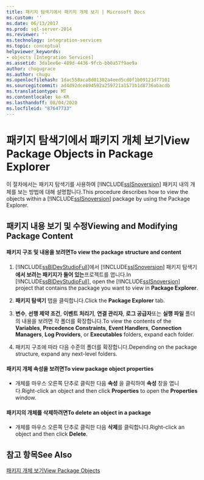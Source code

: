 ```yaml
---
title: 패키지 탐색기에서 패키지 개체 보기 | Microsoft Docs
ms.custom: ''
ms.date: 06/13/2017
ms.prod: sql-server-2014
ms.reviewer: ''
ms.technology: integration-services
ms.topic: conceptual
helpviewer_keywords:
- objects [Integration Services]
ms.assetid: 3da1ee6e-489d-4436-9fcb-bb0a57f9ae9a
author: chugugrace
ms.author: chugu
ms.openlocfilehash: 1dac558aca8d01302a4eed5cd0f1b09121d77101
ms.sourcegitcommit: ad4d92dce894592a259721a1571b1d8736abacdb
ms.translationtype: MT
ms.contentlocale: ko-KR
ms.lasthandoff: 08/04/2020
ms.locfileid: "87647733"
---
```

# <a name="view-package-objects-in-package-explorer"></a><span data-ttu-id="9da2a-102">패키지 탐색기에서 패키지 개체 보기</span><span class="sxs-lookup"><span data-stu-id="9da2a-102">View Package Objects in Package Explorer</span></span>
  <span data-ttu-id="9da2a-103">이 절차에서는 패키지 탐색기를 사용하여 [!INCLUDE[ssISnoversion](../includes/ssisnoversion-md.md)] 패키지 내의 개체를 보는 방법에 대해 설명합니다.</span><span class="sxs-lookup"><span data-stu-id="9da2a-103">This procedure describes how to view the objects within a [!INCLUDE[ssISnoversion](../includes/ssisnoversion-md.md)] package by using the Package Explorer.</span></span>  
  
## <a name="viewing-and-modifying-package-content"></a><span data-ttu-id="9da2a-104">패키지 내용 보기 및 수정</span><span class="sxs-lookup"><span data-stu-id="9da2a-104">Viewing and Modifying Package Content</span></span>  
  
#### <a name="to-view-the-package-structure-and-content"></a><span data-ttu-id="9da2a-105">패키지 구조 및 내용을 보려면</span><span class="sxs-lookup"><span data-stu-id="9da2a-105">To view the package structure and content</span></span>  
  
1.  <span data-ttu-id="9da2a-106">[!INCLUDE[ssBIDevStudioFull](../includes/ssbidevstudiofull-md.md)]에서 [!INCLUDE[ssISnoversion](../includes/ssisnoversion-md.md)] 패키지 탐색기 **에서 보려는 패키지가 들어 있는**프로젝트를 엽니다.</span><span class="sxs-lookup"><span data-stu-id="9da2a-106">In [!INCLUDE[ssBIDevStudioFull](../includes/ssbidevstudiofull-md.md)], open the [!INCLUDE[ssISnoversion](../includes/ssisnoversion-md.md)] project that contains the package you want to view in **Package Explorer**.</span></span>  
  
2.  <span data-ttu-id="9da2a-107">**패키지 탐색기** 탭을 클릭합니다.</span><span class="sxs-lookup"><span data-stu-id="9da2a-107">Click the **Package Explorer** tab.</span></span>  
  
3.  <span data-ttu-id="9da2a-108">**변수**, **선행 제약 조건**, **이벤트 처리기**, **연결 관리자**, **로그 공급자**또는 **실행 파일** 폴더의 내용을 보려면 각 폴더를 확장합니다.</span><span class="sxs-lookup"><span data-stu-id="9da2a-108">To view the contents of the **Variables**, **Precedence Constraints**, **Event Handlers**, **Connection Managers**, **Log Providers**, or **Executables** folders, expand each folder.</span></span>  
  
4.  <span data-ttu-id="9da2a-109">패키지 구조에 따라 다음 수준의 폴더를 확장합니다.</span><span class="sxs-lookup"><span data-stu-id="9da2a-109">Depending on the package structure, expand any next-level folders.</span></span>  
  
#### <a name="to-view-package-object-properties"></a><span data-ttu-id="9da2a-110">패키지 개체 속성을 보려면</span><span class="sxs-lookup"><span data-stu-id="9da2a-110">To view package object properties</span></span>  
  
-   <span data-ttu-id="9da2a-111">개체를 마우스 오른쪽 단추로 클릭한 다음 **속성** 을 클릭하여 **속성** 창을 엽니다.</span><span class="sxs-lookup"><span data-stu-id="9da2a-111">Right-click an object and then click **Properties** to open the **Properties** window.</span></span>  
  
#### <a name="to-delete-an-object-in-a-package"></a><span data-ttu-id="9da2a-112">패키지의 개체를 삭제하려면</span><span class="sxs-lookup"><span data-stu-id="9da2a-112">To delete an object in a package</span></span>  
  
-   <span data-ttu-id="9da2a-113">개체를 마우스 오른쪽 단추로 클릭한 다음 **삭제**를 클릭합니다.</span><span class="sxs-lookup"><span data-stu-id="9da2a-113">Right-click an object and then click **Delete**.</span></span>  
  
## <a name="see-also"></a><span data-ttu-id="9da2a-114">참고 항목</span><span class="sxs-lookup"><span data-stu-id="9da2a-114">See Also</span></span>  
 [<span data-ttu-id="9da2a-115">패키지 개체 보기</span><span class="sxs-lookup"><span data-stu-id="9da2a-115">View Package Objects</span></span>](view-package-objects.md)  
  
  
